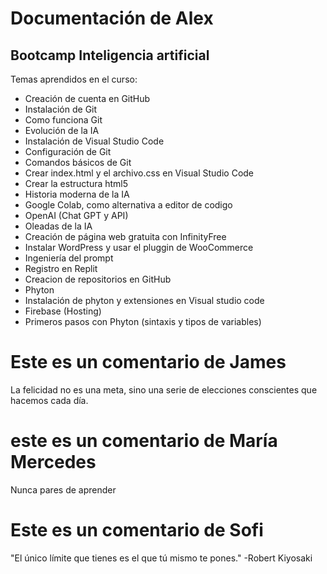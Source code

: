 # Documentación de Alex
## Bootcamp Inteligencia artificial

Temas aprendidos en el curso: 

* Creación de cuenta en GitHub
* Instalación de Git
* Como funciona Git
* Evolución de la IA
* Instalación de Visual Studio Code
* Configuración de Git
* Comandos básicos de Git
* Crear index.html y el archivo.css en Visual Studio Code
* Crear la estructura html5
* Historia moderna de la IA
* Google Colab, como alternativa a editor de codigo
* OpenAI (Chat GPT y API)
* Oleadas de la IA
* Creación de página web gratuita con InfinityFree
* Instalar WordPress y usar el pluggin de WooCommerce
* Ingeniería del prompt
* Registro en Replit
* Creacion de repositorios en GitHub
* Phyton
* Instalación de phyton y extensiones en Visual studio code
* Firebase (Hosting)
* Primeros pasos con Phyton (sintaxis y tipos de variables)

# Este es un comentario de James

La felicidad no es una meta, sino una serie de elecciones conscientes que hacemos cada día.

# este es un comentario de María Mercedes

Nunca pares de aprender

# Este es un comentario de Sofi

"El único límite que tienes es el que tú mismo te pones." -Robert Kiyosaki
